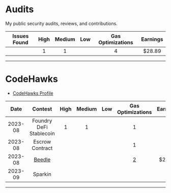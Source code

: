 # Audits
My public security audits, reviews, and contributions.   

| Issues Found | High | Medium | Low | Gas Optimizations | Earnings |
| :--------: | :--------: | :--------: | :--------: | :--------: |:--------: |
|   | 1 | 1 |    | 4 | $28.89 |

-----

# CodeHawks 
 - [CodeHawks Profile](https://www.codehawks.com/profile/clk4b3vtt001ald08ew8go29n)  

| Date |Contest | High | Medium | Low | Gas Optimizations | Earnings |
| :--------: | :--------: | :--------: | :--------: | :--------: | :--------: | :--------: |
| 2023-08| Foundry DeFi Stablecoin | 1 | 1 |  | 1 |
| 2023-08| Escrow Contract |  |  |  | 1 |
| 2023-08| [Beedle](https://www.codehawks.com/report/clkbo1fa20009jr08nyyf9wbx) |  |  |  | [2](https://www.codehawks.com/finding/cllv3kuf10087w9blci8zkzif) | $28.89|
| 2023-09| Sparkin |  |  |  |  |

-----
